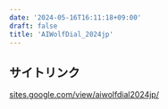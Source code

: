 ```yaml
---
date: '2024-05-16T16:11:18+09:00'
draft: false
title: 'AIWolfDial_2024jp'
---
```


## サイトリンク

[sites.google.com/view/aiwolfdial2024jp/](https://sites.google.com/view/aiwolfdial2024jp/)

